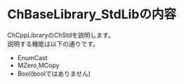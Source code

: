 # ChBaseLibrary_StdLibの内容

ChCppLibraryのChStdを説明します。<br>
説明する機能は以下の通りです。

- EnumCast
- MZero,MCopy
- Bool(boolではありません)
